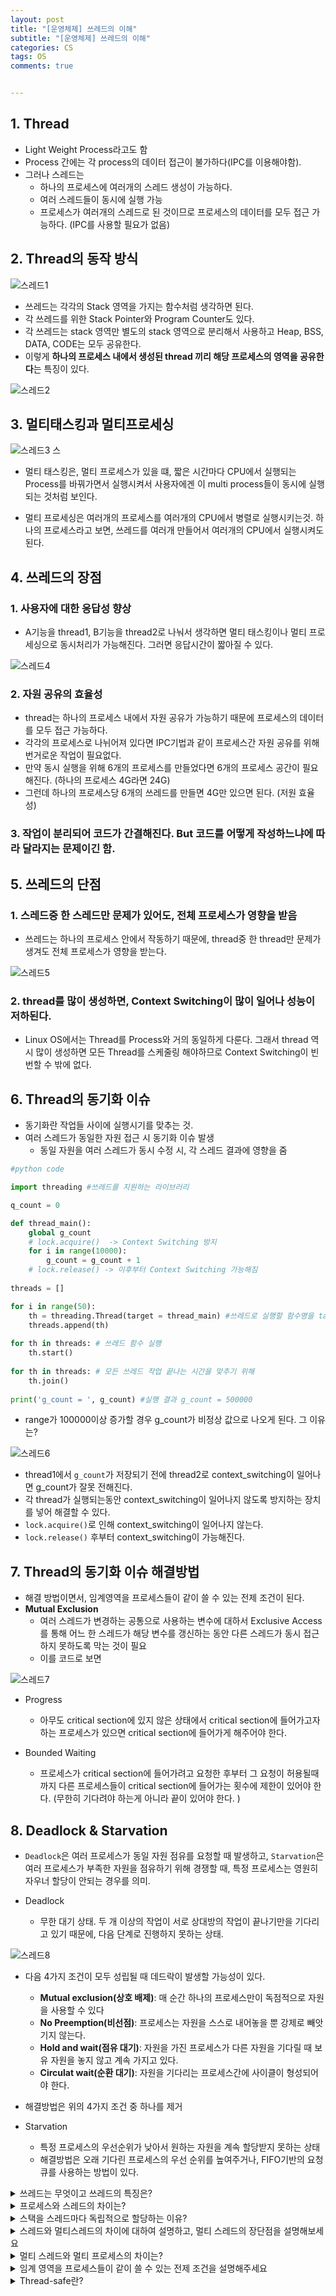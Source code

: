 ```yaml
---
layout: post
title: "[운영체제] 쓰레드의 이해"
subtitle: "[운영체제] 쓰레드의 이해"
categories: CS
tags: OS  
comments: true


---
```


## 1. Thread

- Light Weight Process라고도 함
- Process 간에는 각 process의 데이터 접근이 불가하다(IPC를 이용해야함).
- 그러나 스레드는
  - 하나의 프로세스에 여러개의 스레드 생성이 가능하다. 
  - 여러 스레드들이 동시에 실행 가능
  - 프로세스가 여러개의 스레드로 된 것이므로 프로세스의 데이터를 모두 접근 가능하다. (IPC를 사용할 필요가 없음)

## 2. Thread의 동작 방식

![스레드1](https://yunsikus.github.io/assets/img/post_img/스레드1.jpg)

- 쓰레드는 각각의 Stack 영역을 가지는 함수처럼 생각하면 된다. 
- 각 쓰레드를 위한 Stack Pointer와 Program Counter도 있다. 
- 각 쓰레드는 stack 영역만 별도의 stack 영역으로 분리해서 사용하고 Heap, BSS, DATA, CODE는 모두 공유한다.
- 이렇게 **하나의 프로세스 내에서 생성된 thread 끼리 해당 프로세스의 영역을 공유한다**는 특징이 있다. 

![스레드2](https://yunsikus.github.io/assets/img/post_img/스레드2.jpg)

## 3. 멀티태스킹과 멀티프로세싱

![스레드3](https://yunsikus.github.io/assets/img/post_img/스레드3.jpg)
스
- 멀티 태스킹은, 멀티 프로세스가 있을 떄, 짧은 시간마다 CPU에서 실행되는 Process를 바꿔가면서 실행시켜서 사용자에겐 이 multi process들이 동시에 실행되는 것처럼 보인다. 

- 멀티 프로세싱은 여러개의 프로세스를 여러개의 CPU에서 병렬로 실행시키는것. 하나의 프로세스라고 보면, 쓰레드를 여러개 만들어서 여러개의 CPU에서 실행시켜도 된다. 

## 4. 쓰레드의 장점
### 1. 사용자에 대한 응답성 향상
- A기능을 thread1, B기능을 thread2로 나눠서 생각하면 멀티 태스킹이나 멀티 프로세싱으로 동시처리가 가능해진다. 그러면 응답시간이 짧아질 수 있다. 
  
![스레드4](https://yunsikus.github.io/assets/img/post_img/스레드4.jpg)

### 2. 자원 공유의 효율성
- thread는 하나의 프로세스 내에서 자원 공유가 가능하기 때문에 프로세스의 데이터를 모두 접근 가능하다. 
- 각각의 프로세스로 나뉘어져 있다면 IPC기법과 같이 프로세스간 자원 공유를 위해 번거로운 작업이 필요없다. 
- 만약 동시 실행을 위해 6개의 프로세스를 만들었다면 6개의 프로세스 공간이 필요해진다. (하나의 프로세스 4G라면 24G)
- 그런데 하나의 프로세스당 6개의 쓰레드를 만들면 4G만 있으면 된다. (저원 효율성)

### 3. 작업이 분리되어 코드가 간결해진다. But 코드를 어떻게 작성하느냐에 따라 달라지는 문제이긴 함. 

## 5. 쓰레드의 단점

### 1. 스레드중 한 스레드만 문제가 있어도, 전체 프로세스가 영향을 받음
- 쓰레드는 하나의 프로세스 안에서 작동하기 때문에, thread중 한 thread만 문제가 생겨도 전체 프로세스가 영향을 받는다. 

![스레드5](https://yunsikus.github.io/assets/img/post_img/스레드5.jpg)

### 2. thread를 많이 생성하면, Context Switching이 많이 일어나 성능이 저하된다. 
- Linux OS에서는 Thread를 Process와 거의 동일하게 다룬다. 그래서 thread 역시 많이 생성하면 모든 Thread를 스케줄링 해야하므로 Context Switching이 빈번할 수 밖에 없다. 

## 6. Thread의 동기화 이슈
- 동기화란 작업들 사이에 실행시기를 맞추는 것. 
- 여러 스레드가 동일한 자원 접근 시 동기화 이슈 발생
  - 동일 자원을 여러 스레드가 동시 수정 시, 각 스레드 결과에 영향을 줌

```python
#python code

import threading #쓰레드를 지원하는 라이브러리

q_count = 0

def thread_main():
    global g_count
    # lock.acquire()  -> Context Switching 방지
    for i in range(10000):
    	g_count = g_count + 1
    # lock.release() -> 이후부터 Context Switching 가능해짐
        
threads = []

for i in range(50):
    th = threading.Thread(target = thread_main) #쓰레드로 실행할 함수명을 target에 넣어주어서 해당 함수를 쓰레드로 만들어서 실행시킨다. 
    threads.append(th)
    
for th in threads: # 쓰레드 함수 실행
	th.start()
    
for th in threads: # 모든 쓰레드 작업 끝나는 시간을 맞추기 위해
	th.join()
    
print('g_count = ', g_count) #실행 결과 g_count = 500000
```
- range가 100000이상 증가할 경우 g_count가 비정상 값으로 나오게 된다. 그 이유는?

![스레드6](https://yunsikus.github.io/assets/img/post_img/스레드6.jpg)

- thread1에서 `g_count`가 저장되기 전에 thread2로 context_switching이 일어나면 g_count가 잘못 전해진다. 
- 각 thread가 실행되는동안 context_switching이 일어나지 않도록 방지하는 장치를 넣어 해결할 수 있다.  
- `lock.acquire()`로 인해 context_switching이 일어나지 않는다. 
- `lock.release()` 후부터 context_switching이 가능해진다. 

## 7. Thread의 동기화 이슈 해결방법
- 해결 방법이면서, 임계영역을 프로세스들이 같이 쓸 수 있는 전제 조건이 된다. 
- **Mutual Exclusion**
  - 여러 스레드가 변경하는 공통으로 사용하는 변수에 대하서 Exclusive Access를 통해 어느 한 스레드가 해당 변수를 갱신하는 동안 다른 스레드가 동시 접근하지 못하도록 막는 것이 필요
  - 이를 코드로 보면

![스레드7](https://yunsikus.github.io/assets/img/post_img/스레드7.jpg)

- Progress
  - 아무도 critical section에 있지 않은 상태에서 critical section에 들어가고자 하는 프로세스가 있으면 critical section에 들어가게 해주어야 한다. 
  
- Bounded Waiting
  - 프로세스가 critical section에 들어가려고 요청한 후부터 그 요청이 허용될때까지 다른 프로세스들이 critical section에 들어가는 횟수에 제한이 있어야 한다. (무한히 기다려야 하는게 아니라 끝이 있어야 한다. )

## 8. Deadlock & Starvation

- `Deadlock`은 여러 프로세스가 동일 자원 점유를 요청할 때 발생하고, `Starvation`은 여러 프로세스가 부족한 자원을 점유하기 위해 경쟁할 때, 특정 프로세스는 영원히 자우너 할당이 안되는 경우를 의미. 

- Deadlock
  - 무한 대기 상태. 두 개 이상의 작업이 서로 상대방의 작업이 끝나기만을 기다리고 있기 때문에, 다음 단계로 진행하지 못하는 상태. 

![스레드8](https://yunsikus.github.io/assets/img/post_img/스레드8.jpg)

  - 다음 4가지 조건이 모두 성립될 때 데드락이 발생할 가능성이 있다. 
    - **Mutual exclusion(상호 배제)**: 매 순간 하나의 프로세스만이 독점적으로 자원을 사용할 수 있다 
    - **No Preemption(비선점)**: 프로세스는 자원을 스스로 내어놓을 뿐 강제로 빼앗기지 않는다. 
    - **Hold and wait(점유 대기)**: 자원을 가진 프로세스가 다른 자원을 기다릴 때 보유 자원을 놓지 않고 계속 가지고 있다. 
    - **Circulat wait(순환 대기)**: 자원을 기다리는 프로세스간에 사이클이 형성되어야 한다.
  - 해결방법은 위의 4가지 조건 중 하나를 제거

- Starvation
  - 특정 프로세스의 우선순위가 낮아서 원하는 자원을 계속 할당받지 못하는 상태
  - 해결방법은 오래 기다린 프로세스의 우선 순위를 높여주거나, FIFO기반의 요청큐를 사용하는 방법이 있다.

<details>
<summary>쓰레드는 무엇이고 쓰레드의 특징은?</summary>
<div markdown="1">       
스레드는 CPU 사용의 기본단위. 프로세스 내에서 실행되는 여러 흐름의 단위
스레드는 프로세스 내에서 생성된 스레드끼리 해당 프로세스의 영역을 공유한다. 
여러개의 스레드로 동시 처리가 가능해져 사용자에 대한 응답성이 향상된다.
But 쓰레드는 하나의 프로세스 안에서 작동하기 때문에, thread중 한 thread만 문제가 생겨도 전체 프로세스가 영향을 받는다. 
쓰레드를 많이 생성하면 Context Switching이 많이 일어나 성능이 저하된다. 

</div>
</details>

<details>
<summary>프로세스와 스레드의 차이는?</summary>
<div markdown="1">       
프로세스는 컴퓨터에서 연속적으로 실행되고 있는 컴퓨터 프로그램. 즉 메모리에 올라와 실행되고 있는 독립적인 프로그램 인스턴스. 쓰레드는 프로세스 내에서 동작되는 여러 실행의 흐름 단위. 
프로세스와 달리 스레드는 코드, 데이터, 힙 영역을 통해 프로세스 자원을 공유할 수 있다. 
프로세스와 달리 스레드는 자원을 공유하기 때문에 한 스레드에서 오류가 발생하면 같은 프로세스 내의 스레드 모두가 종료됨. 

</div>
</details>

<details>
<summary>스택을 스레드마다 독립적으로 할당하는 이유?</summary>
<div markdown="1">       
각 스레드가 독립적인 실행 흐름을 갖기 위해서는 독립적인 함수 호출이 보장되어야 하기 때문. 

</div>
</details>

<details>
<summary>스레드와 멀티스레드의 차이에 대하여 설명하고, 멀티 스레드의 장단점을 설명해보세요</summary>
<div markdown="1">       
**스레드** : 할당 받은 자원을 이용한 프로세스의 실행 흐름의 단위이다.
**멀티** 스레드 : 한 프로세스 내에서 이러한 스레드가 여러 개 동작하는 방식을 의미한다.

멀티스레드의 장점 : 프로세스를 여러개 두는 방식에 비해 컨텍스트 스위칭 비용이 적게 들며 응답 시간이 빠르다는 장점이 있다.

멀티스레드의 단점 : 같은 프로세스 내의 자원을 다른 스레드들과 공유하므로 동기화 문제를 고려해야 한다. 또한 프로세스가 종료되면 내부 스레드들 역시 모두 종료되므로 한 스레드가 프로세스를 의도치 않게 종료했을 경우 나머지 스레드들도 모두 종료될 수 있다는 단점이 있다. 또한, 여러 스레드가 동일한 자원 접근 시 동기화 이슈 발생.
</div>
</details>

<details>
<summary>멀티 스레드와 멀티 프로세스의 차이는?</summary>
<div markdown="1">       
멀티 스레드 : 적은 메모리 공간 차지, context switch 빠름. 하지만 동기화 문제가 있고 하나의 스레드가 종료되면 전체 스레드가 종료될 수 있음.
멀티 프로세스 : 하나의 프로세스가 죽더라도 다른 프로세스에는 영향을 끼치지 않음. 하지만 많은 메모리 공간을 차지하고 CPU 점유 시간을 많이 차지함.
</div>
</details>

<details>
<summary>임계 영역을 프로세스들이 같이 쓸 수 있는 전제 조건을 설명해주세요</summary>
<div markdown="1">       
임계 영역을 프로세스들이 같이 쓸 수 있는 전제 조건으로는 Mutual Exclusion, Progress, Bounded Waiting 3가지가 있습니다.

상호 배제 (Mutual Exclusion) : 어떤 task가 임계 영역을 사용 중이면 다른 task는 사용이 불가능합니다.
진행 (Progress) : 현재 임계 영역을 사용 중인 task가 없고, 들어가길 원하는 task가 있다면 바로 들여보냅니다.
한정된 대기 (Bounded Waiting) : 프로세스가 진입 가능한 횟수에는 제한이 있어서 특정한 한 프로세스만 계속 진입하는 것을 방지합니다.

</div>
</details>

<details>
<summary>Thread-safe란?</summary>
<div markdown="1">       
멀티 스레드 환경에서 여러 스레드가 동시에 공유 자원에 접근할 때, 의도한대로 동작하는 것을 말합니다. Thread-safe하기 위해서는 공유 자원에 접근하는 임계 영역을 Mutex, Semaphore 등의 동기화 기법으로 제어해줘야 합니다.
</div>
</details>

